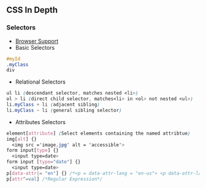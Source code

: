 ## CSS In Depth

### Selectors
  - [Browser Support]( http://standardista.com)
  - Basic Selectors  
```css
#myId
.myClass
div
```
  - Relational Selectors
```css
ul li (descendant selector, matches nested <li>)
ol > li (direct child selector, matches<li> in <ol> not nested <ul>)
li.myClass + li (adjacent sibling)
li.myClass ~ li (general sibling selector)
```
  - Attributes Selectors
```css
element[attribute] (Select elements containing the named attribtue)
img[alt] {}
  <img src ='image.jpg' alt = 'accessible'>
form input[type] {}
  <input type=date>
form input [type="date"] {}
  <input type=date>
p[data-attr|= "en"] {} /*<p = data-attr-lang = "en-us"> <p data-attr-lang = "en-uk"> HTML5 dataset attribute*/
p[attr^=val] /*Regular Expression*/
```  


